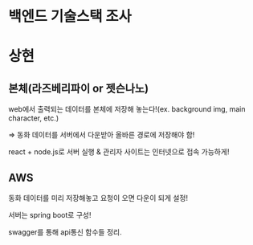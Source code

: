 # 백엔드 기술스택 조사

# 상현

## 본체(라즈베리파이 or 젯슨나노)

web에서 출력되는 데이터를 본체에 저장해 놓는다!(ex. background img, main character, etc.)

⇒ 동화 데이터를 서버에서 다운받아 올바른 경로에 저장해야 함!

react + node.js로 서버 실행 & 관리자 사이트는 인터넷으로 접속 가능하게!

## AWS

동화 데이터를 미리 저장해놓고 요청이 오면 다운이 되게 설정!

서버는 spring boot로 구성!

swagger를 통해 api통신 함수들 정리.
